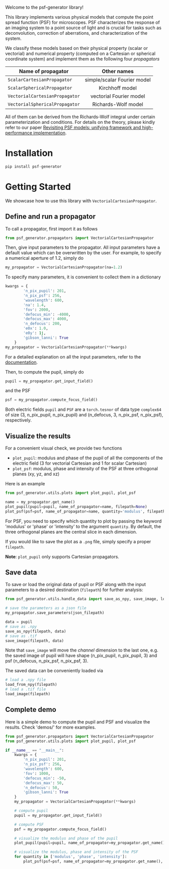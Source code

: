 Welcome to the psf-generator library!

This library implements various physical models that compute the point spread function (PSF) for microscopes. 
PSF characterizes the response of an imaging system to a point source of light and is crucial for tasks such as 
deconvolution, correction of aberrations, and characterization of the system.

We classify these models based on their physical property (scalar or vectorial) and numerical property (computed on a 
Cartesian or spherical coordinate system) and implement them as the following four
_propagators_

| Name of propagator             |         Other names         |
|--------------------------------|:---------------------------:|
| `ScalarCartesianPropagator`    | simple/scalar Fourier model |
| `ScalarSphericalPropagator`    |       Kirchhoff model       |
| `VectorialCartesianPropagator` |   vectorial Fourier model   |
| `VectorialSphericalPropagator` |     Richards-Wolf model     |

All of them can be derived from the Richards-Wolf integral under certain parameterization and conditions.
For details on the theory, please kindly refer to our paper
[Revisiting PSF models: unifying framework and high-performance implementation](todo:addlink).

# Installation
```python
pip install psf-generator
```

# Getting Started
We showcase how to use this library with `VectorialCartesianPropagator`.

## Define and run a propagator
To call a propagator, first import it as follows
```python
from psf_generator.propagators import VectorialCartesianPropagator
```

Then, give input parameters to the propagator.
All input parameters have a default value which can be overwritten by the user.
For example, to specify a numerical aperture of 1.2, simply do
```python
my_propagator = VectorialCartesianPropagator(na=1.2)
```

To specify many parameters, it is convenient to collect them in a dictionary
```python
kwargs = {
        'n_pix_pupil': 201,
        'n_pix_psf': 256,
        'wavelength': 600,
        'na': 1.4,
        'fov': 2000,
        'defocus_min': -4000,
        'defocus_max': 4000,
        'n_defocus': 200,
        'e0x': 1.0,
        'e0y': 1j,
        'gibson_lanni': True
    }
my_propagator = VectorialCartesianPropagator(**kwargs)
```
For a detailed explanation on all the input parameters, refer to the [documentation](TODO:addlink).

Then, to compute the pupil, simply do

```python
pupil = my_propagator.get_input_field()
```

and the PSF
```python
psf = my_propagator.compute_focus_field()
```

Both electric fields `pupil` and `PSF` are a `torch.tesnor` of data type `complex64` of size (3, n_pix_pupil, n_pix_pupil) and 
(n_defocus, 3, n_pix_psf, n_pix_psf), respectively.

## Visualize the results
For a convenient visual check, we provide two functions
- `plot_pupil`: modulus and phase of the pupil of all the components of the electric field (3 for vectorial Cartesian and 1 for scalar Cartesian)
- `plot_psf`: modulus, phase and intensity of the PSF at three orthogonal planes (xy, yz, and xz)

Here is an example

```python
from psf_generator.utils.plots import plot_pupil, plot_psf

name = my_propagator.get_name()
plot_pupil(pupil=pupil, name_of_propagator=name, filepath=None)
plot_psf(psf=psf, name_of_propagator=name, quantity='modulus', filepath=None)
```

For PSF, you need to specify which quantity to plot by passing the keyword 'modulus' or 'phase' or 'intensity' to the
argument `quantity`.
By default, the three orthogonal planes are the central slice in each dimension.

If you would like to save the plot as a `.png` file, simply specify a proper `filepath`.

**Note**: `plot_pupil` only supports Cartesian propagators.

## Save data
To save or load the original data of pupil or PSF along with the input parameters to a desired destination (`filepath`)
for further analysis:

```python
from psf_generator.utils.handle_data import save_as_npy, save_image, load_from_npy, load_image

# save the parameters as a json file
my_propagator.save_parameters(json_filepath)

data = pupil
# save as .npy
save_as_npy(filepath, data)
# save as .tif
save_image(filepath, data)
```

Note that `save_image` will move the _channel_ dimension to the last one, e.g. the saved image of pupil will have shape
(n_pix_pupil, n_pix_pupil, 3) and psf (n_defocus, n_pix_psf, n_pix_psf, 3).

The saved data can be conveniently loaded via
```python
# load a .npy file
load_from_npy(filepath)
# load a .tif file
load_image(filepath)
```

## Complete demo
Here is a simple demo to compute the pupil and PSF and visualize the results.
Check 'demos/' for more examples.

```python
from psf_generator.propagators import VectorialCartesianPropagator
from psf_generator.utils.plots import plot_pupil, plot_psf

if __name__ == "__main__":
    kwargs = {
        'n_pix_pupil': 201,
        'n_pix_psf': 256,
        'wavelength': 600,
        'fov': 1000,
        'defocus_min': -50,
        'defocus_max': 50,
        'n_defocus': 50,
        'gibson_lanni': True
    }
    my_propagator = VectorialCartesianPropagator(**kwargs)

    # compute pupil
    pupil = my_propagator.get_input_field()

    # compute PSF
    psf = my_propagator.compute_focus_field()

    # visualize the modulus and phase of the pupil
    plot_pupil(pupil=pupil, name_of_propagator=my_propagator.get_name())

    # visualize the modulus, phase and intensity of the PSF
    for quantity in ['modulus', 'phase', 'intensity']:
        plot_psf(psf=psf, name_of_propagator=my_propagator.get_name(), quantity=quantity)
```
